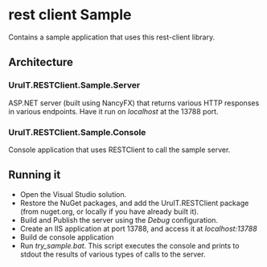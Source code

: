 # rest client Sample

Contains a sample application that uses this rest-client library. 

## Architecture

### UruIT.RESTClient.Sample.Server

ASP.NET server (built using NancyFX) that returns various HTTP responses in various endpoints.
Have it run on _localhost_ at the 13788 port.

### UruIT.RESTClient.Sample.Console

Console application that uses RESTClient to call the sample server.

## Running it
* Open the Visual Studio solution.
* Restore the NuGet packages, and add the UruIT.RESTClient package (from nuget.org, or locally if you have already built it).
* Build and Publish the server using the _Debug_ configuration.
* Create an IIS application at port 13788, and access it at _localhost:13788_
* Build de console application
* Run _try_sample.bat_. This script executes the console and prints to stdout the results of various types of calls to the server.
